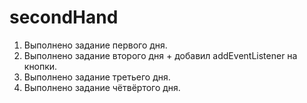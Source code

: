# secondHand

1. Выполнено задание первого дня.
2. Выполнено задание второго дня + добавил addEventListener на кнопки.
3. Выполнено задание третьего дня.
4. Выполнено задание чётвёртого дня.
